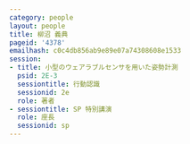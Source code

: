 ```yaml
---
category: people
layout: people
title: 柳沼 義典
pageid: '4378'
emailhash: c0c4db856ab9e89e07a74308608e1533
session:
- title: 小型のウェアラブルセンサを用いた姿勢計測
  psid: 2E-3
  sessiontitle: 行動認識
  sessionid: 2e
  role: 著者
- sessiontitle: SP 特別講演
  role: 座長
  sessionid: sp
---
```

